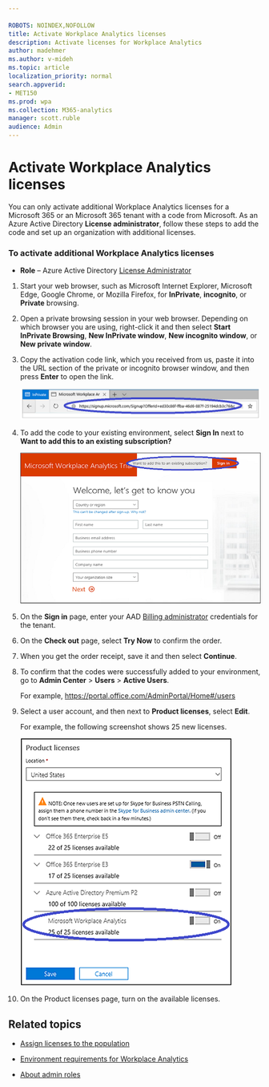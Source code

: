 ```yaml
---

ROBOTS: NOINDEX,NOFOLLOW
title: Activate Workplace Analytics licenses
description: Activate licenses for Workplace Analytics 
author: madehmer
ms.author: v-mideh
ms.topic: article
localization_priority: normal 
search.appverid:
- MET150
ms.prod: wpa
ms.collection: M365-analytics
manager: scott.ruble
audience: Admin
---
```


# Activate Workplace Analytics licenses

<!-- REMOVE THIS PER ANIL ET AL 18 JUNE 2021: 
> [!Important]
> You must be a **Global admin** for the Microsoft 365 or Microsoft 365 tenant to activate licenses with this code. -->

<!-- EDITING THIS. HERE IS THE ORIGINAL:
You can only activate additional Workplace Analytics licenses for a Microsoft 365 or an Microsoft 365 tenant with a code from Microsoft. As the **Global admin** for the tenant, follow these steps to add the code and set up an organization with additional licenses. -->

You can only activate additional Workplace Analytics licenses for a Microsoft 365 or an Microsoft 365 tenant with a code from Microsoft. As an Azure Active Directory **License administrator**, follow these steps to add the code and set up an organization with additional licenses.

### To activate additional Workplace Analytics licenses

* **Role** &ndash; Azure Active Directory [License Administrator](https://docs.microsoft.com/azure/active-directory/roles/permissions-reference#license-administrator)

1. Start your web browser, such as Microsoft Internet Explorer, Microsoft Edge, Google Chrome, or Mozilla Firefox, for **InPrivate**, **incognito**, or **Private** browsing.

2. Open a private browsing session in your web browser. Depending on which browser you are using, right-click it and then select **Start InPrivate Browsing**, **New InPrivate window**, **New incognito window**, or **New private window**.

3. Copy the activation code link, which you received from us, paste it into the URL section of the private or incognito browser window, and then press **Enter** to open the link.

   ![Promotional code link](../images/wpa/setup/promo-code.png)  

4. To add the code to your existing environment, select **Sign In** next to **Want to add this to an existing subscription?**

   ![Promotional code sign-in](../images/wpa/setup/sign-in.png)

5. On the **Sign in** page, enter your AAD [Billing administrator](https://docs.microsoft.com/azure/active-directory/roles/permissions-reference#billing-administrator) credentials for the tenant.
6. On the **Check out** page, select **Try Now** to confirm the order.
7. When you get the order receipt, save it and then select **Continue**.
8. To confirm that the codes were successfully added to your environment, go to **Admin Center** > **Users** > **Active Users**.

   For example,  https://portal.office.com/AdminPortal/Home#/users

9. Select a user account, and then next to **Product licenses**, select **Edit**.

   For example, the following screenshot shows 25 new licenses.

   ![Promotional licenses](../images/wpa/setup/promo-licenses.png)  

10. On the Product licenses page, turn on the available licenses.

## Related topics

* [Assign licenses to the population](../setup/Assign-licenses-to-population.md)

* [Environment requirements for Workplace Analytics](../setup/environment-requirements.md)

* [About admin roles](https://docs.microsoft.com/en-us/microsoft-365/admin/add-users/about-admin-roles?view=o365-worldwide)
